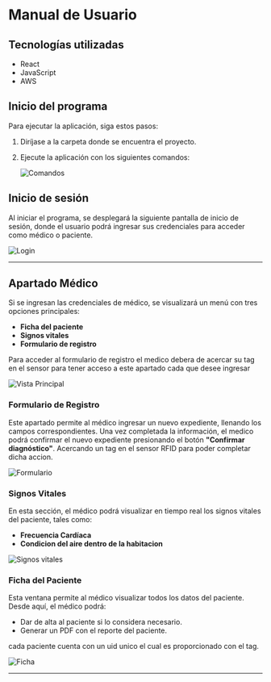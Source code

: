 # Manual de Usuario

## Tecnologías utilizadas

- React
- JavaScript
- AWS

## Inicio del programa

Para ejecutar la aplicación, siga estos pasos:

1. Diríjase a la carpeta donde se encuentra el proyecto.
2. Ejecute la aplicación con los siguientes comandos:

    ![Comandos](https://i.ibb.co/rNnQyVj/Captura-de-pantalla-2025-02-14-145046.png)

## Inicio de sesión

Al iniciar el programa, se desplegará la siguiente pantalla de inicio de sesión, donde el usuario podrá ingresar sus credenciales para acceder como médico o paciente.

![Login](https://i.ibb.co/LD1VjdH5/Captura-de-pantalla-2025-02-14-151659.png)

---

## Apartado Médico

Si se ingresan las credenciales de médico, se visualizará un menú con tres opciones principales:

- **Ficha del paciente**
- **Signos vitales**
- **Formulario de registro**

Para acceder al formulario de registro el medico debera de acercar su tag en el sensor para tener acceso a este apartado cada que desee ingresar

![Vista Principal](https://i.ibb.co/93ZxZvWQ/Captura-de-pantalla-2025-02-14-151936.png)

### Formulario de Registro

Este apartado permite al médico ingresar un nuevo expediente, llenando los campos correspondientes. Una vez completada la información, el medico podrá confirmar el nuevo expediente presionando el botón **"Confirmar diagnóstico"**. Acercando un tag en el sensor RFID para poder completar dicha accion.

![Formulario](https://i.ibb.co/7J9ZPfT7/Captura-de-pantalla-2025-02-14-152645.png)

### Signos Vitales

En esta sección, el médico podrá visualizar en tiempo real los signos vitales del paciente, tales como:

- **Frecuencia Cardíaca**
- **Condicion del aire dentro de la habitacion**

![Signos vitales](https://i.ibb.co/N6Xkv5xX/Captura-de-pantalla-2025-02-14-153248.png)

### Ficha del Paciente

Esta ventana permite al médico visualizar todos los datos del paciente. Desde aquí, el médico podrá:

- Dar de alta al paciente si lo considera necesario.
- Generar un PDF con el reporte del paciente.

cada paciente cuenta con un uid unico el cual es proporcionado con el tag.

![Ficha](https://i.ibb.co/0pMJLFhZ/Captura-de-pantalla-2025-02-14-153650.png)

---


